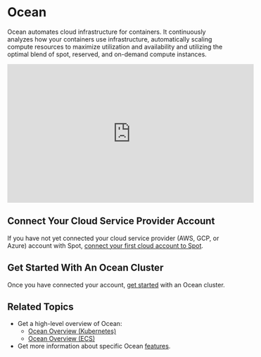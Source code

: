 # Ocean

Ocean automates cloud infrastructure for containers. It continuously analyzes how your containers use infrastructure, automatically scaling compute resources to maximize utilization and availability and utilizing the optimal blend of spot, reserved, and on-demand compute instances.

<iframe width="560" height="315" src="https://www.youtube.com/embed/ryCUbWgLCwk " title="Kubernetes and Containers with Spot Ocean" frameborder="0" allow="accelerometer; autoplay; clipboard-write; encrypted-media; gyroscope; picture-in-picture; web-share" referrerpolicy="strict-origin-when-cross-origin" allowfullscreen></iframe>

## Connect Your Cloud Service Provider Account

If you have not yet connected your cloud service provider (AWS, GCP, or Azure) account with Spot, [connect your first cloud account to Spot](connect-your-cloud-provider/aws-account?id=connect-your-first-cloud-account-to-spot).

## Get Started With An Ocean Cluster

Once you have connected your account, [get started](ocean/getting-started/) with an Ocean cluster.

## Related Topics

- Get a high-level overview of Ocean:
  - [Ocean Overview (Kubernetes)](ocean/overview-kubernetes)
  - [Ocean Overview (ECS)](ocean/overview-ecs)
- Get more information about specific Ocean [features](/ocean/features/).
